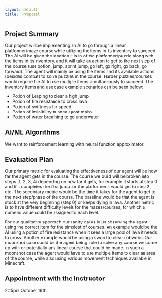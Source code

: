 ```yaml
---
layout:	default
title:	Proposal
---
```


## Project Summary
Our project will be implementing an AI to go through a linear platformer/maze course while utilizing the items in its inventory to succeed. The AI will be given the location it is in of the platformer/puzzle along with the items in its inventory, and it will take an action to get to the next step of the course (use potion, jump, sprint jump, go left, go right, go back, go forward). The agent will mainly be using the items and its available actions (besides combat) to solve puzzles in the course. Harder puzzles/courses would require the AI to use multiple items simultaneously to succeed.
The inventory items and use case example scenarios can be seen below:  
  - Potion of Leaping to clear a high jump
  - Potion of fire resistance to cross lava
  - Potion of swiftness for speed
  - Potion of invisibility to sneak past mobs
  - Potion of water breathing to go underwater

## AI/ML Algorithms
We want to reinforcement learning with neural function approximator.

## Evaluation Plan
  Our primary metric for evaluating the effectiveness of our agent will be how far the agent gets in the course. The course we build will be broken into steps (1, 2, 3, 4) depending on how far it gets, for example it starts at step 0 and if it completes the first jump for the platformer it would get to step 2, etc. The secondary metric would be the time it takes for the agent to get to the next step/phase of the course. The baseline would be that the agent is stuck at the very beginning (step 0) or keeps dying in lava. Another metric is to have different difficulty levels for the mazes/courses, for which a numeric value could be assigned to each level.

  For our qualitative approach our sanity cases is us observing the agent using the correct item for the simplest of courses. An example would be the AI using a potion of fire resistance when it sees a large pool of lava it needs to cross. Another example would be using a sword to clear cobwebs. Our moonshot case could be the agent being able to solve any course we come up with or potentially any linear course that could be made. In such a moonshot case the agent would have to use multiple items to clear an area of the course, while also using various movement techniques available in Minecraft.

## Appointment with the Instructor
2:15pm October 19th
